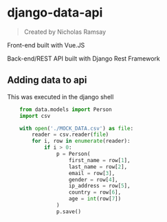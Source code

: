 # django-data-api
> Created by Nicholas Ramsay

Front-end built with Vue.JS

Back-end/REST API built with Django Rest Framework

## Adding data to api
This was executed in the django shell
```py
    from data.models import Person
    import csv

    with open('./MOCK_DATA.csv') as file:
        reader = csv.reader(file)
        for i, row in enumerate(reader):
            if i > 0:
                p = Person(
                    first_name = row[1], 
                    last_name = row[2], 
                    email = row[3], 
                    gender = row[4], 
                    ip_address = row[5], 
                    country = row[6], 
                    age = int(row[7])
                )
                p.save()
```